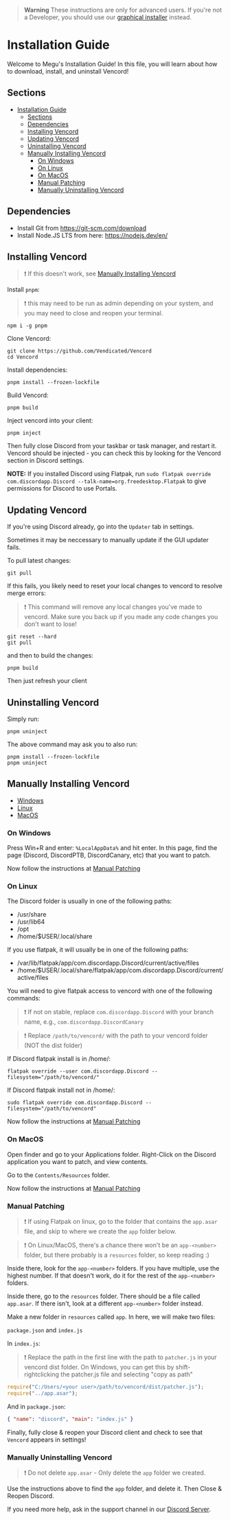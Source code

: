 > **Warning**
> These instructions are only for advanced users. If you're not a Developer, you should use our [graphical installer](https://github.com/Vendicated/VencordInstaller#usage) instead. 

# Installation Guide

Welcome to Megu's Installation Guide! In this file, you will learn about how to download, install, and uninstall Vencord!

## Sections

- [Installation Guide](#installation-guide)
  - [Sections](#sections)
  - [Dependencies](#dependencies)
  - [Installing Vencord](#installing-vencord)
  - [Updating Vencord](#updating-vencord)
  - [Uninstalling Vencord](#uninstalling-vencord)
  - [Manually Installing Vencord](#manually-installing-vencord)
    - [On Windows](#on-windows)
    - [On Linux](#on-linux)
    - [On MacOS](#on-macos)
    - [Manual Patching](#manual-patching)
    - [Manually Uninstalling Vencord](#manually-uninstalling-vencord)

## Dependencies

-   Install Git from https://git-scm.com/download
-   Install Node.JS LTS from here: https://nodejs.dev/en/

## Installing Vencord

> :exclamation: If this doesn't work, see [Manually Installing Vencord](#manually-installing-vencord)

Install `pnpm`:

> :exclamation: this may need to be run as admin depending on your system, and you may need to close and reopen your terminal.

```shell
npm i -g pnpm
```

Clone Vencord:

```shell
git clone https://github.com/Vendicated/Vencord
cd Vencord
```

Install dependencies:

```shell
pnpm install --frozen-lockfile
```

Build Vencord:

```shell
pnpm build
```

Inject vencord into your client:

```shell
pnpm inject
```

Then fully close Discord from your taskbar or task manager, and restart it. Vencord should be injected - you can check this by looking for the Vencord section in Discord settings.

**NOTE:** If you installed Discord using Flatpak, run `sudo flatpak override com.discordapp.Discord --talk-name=org.freedesktop.Flatpak` to give permissions for Discord to use Portals.

## Updating Vencord

If you're using Discord already, go into the `Updater` tab in settings.

Sometimes it may be neccessary to manually update if the GUI updater fails.

To pull latest changes:

```shell
git pull
```

If this fails, you likely need to reset your local changes to vencord to resolve merge errors:

> :exclamation: This command will remove any local changes you've made to vencord. Make sure you back up if you made any code changes you don't want to lose!

```shell
git reset --hard
git pull
```

and then to build the changes:

```shell
pnpm build
```

Then just refresh your client

## Uninstalling Vencord

Simply run:

```shell
pnpm uninject
```

The above command may ask you to also run:

```shell
pnpm install --frozen-lockfile
pnpm uninject
```

## Manually Installing Vencord

-   [Windows](#on-windows)
-   [Linux](#on-linux)
-   [MacOS](#on-macos)

### On Windows

Press Win+R and enter: `%LocalAppData%` and hit enter. In this page, find the page (Discord, DiscordPTB, DiscordCanary, etc) that you want to patch.

Now follow the instructions at [Manual Patching](#manual-patching)

### On Linux

The Discord folder is usually in one of the following paths:

-   /usr/share
-   /usr/lib64
-   /opt
-   /home/$USER/.local/share

If you use flatpak, it will usually be in one of the following paths:

-   /var/lib/flatpak/app/com.discordapp.Discord/current/active/files
-   /home/$USER/.local/share/flatpak/app/com.discordapp.Discord/current/active/files

You will need to give flatpak access to vencord with one of the following commands:

> :exclamation: If not on stable, replace `com.discordapp.Discord` with your branch name, e.g., `com.discordapp.DiscordCanary`

> :exclamation: Replace `/path/to/vencord/` with the path to your vencord folder (NOT the dist folder)

If Discord flatpak install is in /home/:

```shell
flatpak override --user com.discordapp.Discord --filesystem="/path/to/vencord/"
```

If Discord flatpak install not in /home/:

```shell
sudo flatpak override com.discordapp.Discord --filesystem="/path/to/vencord"
```

Now follow the instructions at [Manual Patching](#manual-patching)

### On MacOS

Open finder and go to your Applications folder. Right-Click on the Discord application you want to patch, and view contents.

Go to the `Contents/Resources` folder.

Now follow the instructions at [Manual Patching](#manual-patching)

### Manual Patching

> :exclamation: If using Flatpak on linux, go to the folder that contains the `app.asar` file, and skip to where we create the `app` folder below.

> :exclamation: On Linux/MacOS, there's a chance there won't be an `app-<number>` folder, but there probably is a `resources` folder, so keep reading :)

Inside there, look for the `app-<number>` folders. If you have multiple, use the highest number. If that doesn't work, do it for the rest of the `app-<number>` folders.

Inside there, go to the `resources` folder. There should be a file called `app.asar`. If there isn't, look at a different `app-<number>` folder instead.

Make a new folder in `resources` called `app`. In here, we will make two files:

`package.json` and `index.js`

In `index.js`:

> :exclamation: Replace the path in the first line with the path to `patcher.js` in your vencord dist folder.
> On Windows, you can get this by shift-rightclicking the patcher.js file and selecting "copy as path"

```js
require("C:/Users/<your user>/path/to/vencord/dist/patcher.js");
require("../app.asar");
```

And in `package.json`:

```json
{ "name": "discord", "main": "index.js" }
```

Finally, fully close & reopen your Discord client and check to see that `Vencord` appears in settings!

### Manually Uninstalling Vencord

> :exclamation: Do not delete `app.asar` - Only delete the `app` folder we created.

Use the instructions above to find the `app` folder, and delete it. Then Close & Reopen Discord.

If you need more help, ask in the support channel in our [Discord Server](https://discord.gg/D9uwnFnqmd).
